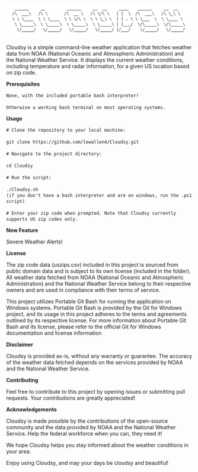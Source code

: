 ![alt text](https://github.com/lewallen4/Cloudsy/blob/main/db/logo.gif?raw=true)


Cloudsy is a simple command-line weather application that fetches weather data from NOAA (National Oceanic and Atmospheric Administration) and the National Weather Service. It displays the current weather conditions, including temperature and radar information, for a given US location based on zip code.


<b>Prerequisites</b>

    None, with the included portable bash interpreter!

    Otherwise a working bash terminal on most operating systems.


<b>Usage</b>

    # Clone the repository to your local machine:

    git clone https://github.com/lewallen4/Cloudsy.git

    # Navigate to the project directory:

    cd Cloudsy

    # Run the script:

    ./Cloudsy.sh
	(if you don't have a bash interpreter and are on windows, run the .ps1 script)

    # Enter your zip code when prompted. Note that Cloudsy currently supports US zip codes only.




<b>New Feature</b>

Severe Weather Alerts!

<b>License</b>

The zip code data (uszips.csv) included in this project is sourced from public domain data and is subject to its own license (included in the folder). All weather data fetched from NOAA (National Oceanic and Atmospheric Administration) and the National Weather Service belong to their respective owners and are used in compliance with their terms of service.

This project utilizes Portable Git Bash for running the application on Windows systems. Portable Git Bash is provided by the Git for Windows project, and its usage in this project adheres to the terms and agreements outlined by its respective license. For more information about Portable Git Bash and its license, please refer to the official Git for Windows documentation and license information




<b>Disclaimer</b>

Cloudsy is provided as-is, without any warranty or guarantee. The accuracy of the weather data fetched depends on the services provided by NOAA and the National Weather Service.


<b>Contributing</b>

Feel free to contribute to this project by opening issues or submitting pull requests. Your contributions are greatly appreciated!


<b>Acknowledgements</b>

Cloudsy is made possible by the contributions of the open-source community and the data provided by NOAA and the National Weather Service. Help the federal workforce when you can, they need it!

We hope Cloudsy helps you stay informed about the weather conditions in your area. 

Enjoy using Cloudsy, and may your days be cloudsy and beautiful!
